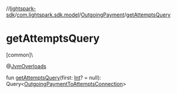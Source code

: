 //[lightspark-sdk](../../../index.md)/[com.lightspark.sdk.model](../index.md)/[OutgoingPayment](index.md)/[getAttemptsQuery](get-attempts-query.md)

# getAttemptsQuery

[common]\

@[JvmOverloads](https://kotlinlang.org/api/latest/jvm/stdlib/kotlin.jvm/-jvm-overloads/index.html)

fun [getAttemptsQuery](get-attempts-query.md)(first: [Int](https://kotlinlang.org/api/latest/jvm/stdlib/kotlin/-int/index.html)? = null): Query&lt;[OutgoingPaymentToAttemptsConnection](../-outgoing-payment-to-attempts-connection/index.md)&gt;
